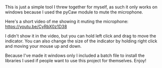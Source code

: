 This is just a simple tool I threw together for myself, as such it only works on windows because I used the pyCaw module to mute the microphone.

Here's a short video of me showing it muting the microphone: https://youtu.be/CyRbX0z1D38

I didn't show it in the video, but you can hold left click and drag to move the indicator.  You can also change the size of the indicator by holding right click and moving your mouse up and down.

Because I've made it windows only I included a batch file to install the libraries I used if people want to use this project for themselves.  Enjoy!

